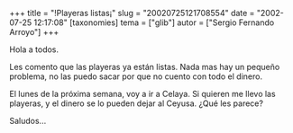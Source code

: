 +++
title = "!Playeras listas¡"
slug = "20020725121708554"
date = "2002-07-25 12:17:08"
[taxonomies]
tema = ["glib"]
autor = ["Sergio Fernando Arroyo"]
+++

Hola a todos.

Les comento que las playeras ya están listas. Nada mas hay un pequeño
problema, no las puedo sacar por que no cuento con todo el dinero.

El lunes de la próxima semana, voy a ir a Celaya. Si quieren me llevo
las playeras, y el dinero se lo pueden dejar al Ceyusa. ¿Qué les parece?

Saludos...

